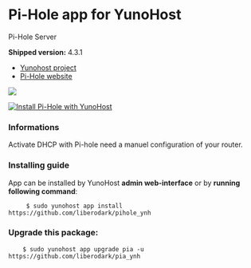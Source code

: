 # Pi-Hole app for YunoHost
Pi-Hole Server

**Shipped version:** 4.3.1

- [Yunohost project](https://yunohost.org)
- [Pi-Hole website](https://pi-hole.net/)

![](https://piholenet.b-cdn.net/wp-content/uploads/2018/12/pihole-text-logo-white.png)


[![Install Pi-Hole with YunoHost](https://install-app.yunohost.org/install-with-yunohost.png)](https://install-app.yunohost.org/?app=pihole)


### Informations

Activate DHCP with Pi-hole need a manuel configuration of your router.

### Installing guide

 App can be installed by YunoHost **admin web-interface** or by **running following command**:

         $ sudo yunohost app install https://github.com/liberodark/pihole_ynh
         
 
### Upgrade this package:

        $ sudo yunohost app upgrade pia -u https://github.com/liberodark/pia_ynh
